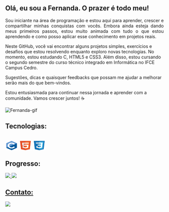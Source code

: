 ## Olá, eu sou a Fernanda. O prazer é todo meu!

<p align="justify"">
  Sou iniciante na área de programação e estou aqui para aprender, crescer e compartilhar minhas conquistas com vocês. Embora ainda esteja dando meus primeiros passos, estou muito animada com tudo o que estou aprendendo e como posso aplicar esse conhecimento em projetos reais.  
  
  Neste GitHub, você vai encontrar alguns projetos simples, exercícios e desafios que estou resolvendo enquanto exploro novas tecnologias. No momento, estou estudando C, HTML5 e CSS3. Além disso, estou cursando o segundo semestre do curso técnico integrado em Informática no IFCE Campus Cedro.  
  
  Sugestões, dicas e quaisquer feedbacks que possam me ajudar a melhorar serão mais do que bem-vindos.
  
  Estou entusiasmada para continuar nessa jornada e aprender com a comunidade. Vamos crescer juntos! ☕  
</p>

<img src="https://pin.it/3M5KuFhql.gif" min-width="400px" max-width="400px" width="400px" align="center" alt="Fernanda-gif">

## Tecnologias:

<div style="display: inline_block"><br>
  <img align="center" alt="Fernanda-C" height="30" width="40" src="https://raw.githubusercontent.com/devicons/devicon/master/icons/c/c-original.svg">
  <img align="center" alt="Fernanda-HTML" height="30" width="40" src="https://raw.githubusercontent.com/devicons/devicon/master/icons/html5/html5-original.svg">
  <img align="center" alt="Fernanda-CSS" height="30" width="40" src="https://raw.githubusercontent.com/devicons/devicon/master/icons/css3/css3-original.svg">
</div>

## Progresso:

<div>
  <a href="https://github.com/mfbyrodrigues">
  <img height="180em" src="https://github-readme-stats.vercel.app/api?username=mfbyrodrigues&show_icons=true&theme=dark&include_all_commits=true&count_private=true"/>
  <img height="180em" src="https://github-readme-stats.vercel.app/api/top-langs/?username=mfbyrodrigues&layout=compact&langs_count=16&theme=dark"/>
</div>
  
## Contato:
 
<div> 
  <a href="n.nandcchi@gmail.com"><img src="https://img.shields.io/badge/-Gmail-%23333?style=for-the-badge&logo=gmail&logoColor=white" target="_blank"></a>
</div>
